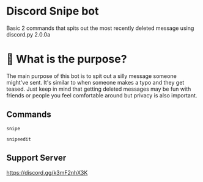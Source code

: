 # Discord Snipe bot 

Basic 2 commands that spits out the most recently deleted message using discord.py 2.0.0a

<h1> 🤨 What is the purpose? </h1>

The main purpose of this bot is to spit out a silly message someone might've sent. It's similar to when someone makes a typo and they get teased. Just keep in mind that getting deleted messages may be fun with friends or people you feel comfortable around but privacy is also important.

<h2> Commands </h2>

`snipe` <br>

`snipeedit`

<h2> Support Server </h2>

https://discord.gg/k3mF2nhX3K

